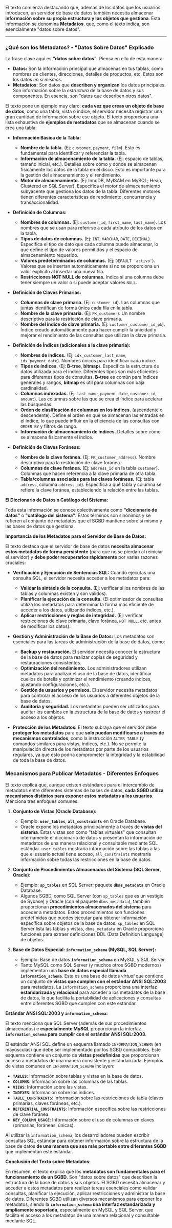 
El texto comienza destacando que, además de los datos que los usuarios introducen, un servidor de base de datos también necesita almacenar **información sobre su propia estructura y los objetos que gestiona**.  Esta información se denomina **Metadatos**, que, como el texto indica, son esencialmente "datos sobre datos".

---
### **¿Qué son los Metadatos? - "Datos Sobre Datos" Explicado**

La frase clave aquí es **"datos sobre datos"**.  Piensa en ello de esta manera:

*   **Datos:** Son la información principal que almacenas en tus tablas, como nombres de clientes, direcciones, detalles de productos, etc. Estos son los datos *en sí mismos*.
*   **Metadatos:** Son datos que **describen y organizan** los datos principales.  Son información sobre la *estructura* de la base de datos y sus componentes.  En esencia, son "datos que describen otros datos".

El texto pone un ejemplo muy claro: **cada vez que creas un objeto de base de datos**, como una tabla, vista o índice, el servidor necesita registrar una gran cantidad de información sobre ese objeto.  El texto proporciona una lista exhaustiva de **ejemplos de metadatos** que se almacenan cuando se crea una tabla:

*   **Información Básica de la Tabla:**
    *   **Nombre de la tabla.**  (Ej: `customer`, `payment`, `film`).  Esto es fundamental para identificar y referenciar la tabla.
    *   **Información de almacenamiento de la tabla.** (Ej: espacio de tablas, tamaño inicial, etc.).  Detalles sobre cómo y dónde se almacenan físicamente los datos de la tabla en el disco. Esto es importante para la gestión del almacenamiento y el rendimiento.
    *   **Motor de almacenamiento.** (Ej: InnoDB, MyISAM en MySQL;  Heap, Clustered en SQL Server). Especifica el motor de almacenamiento subyacente que gestiona los datos de la tabla. Diferentes motores tienen diferentes características de rendimiento, concurrencia y transaccionalidad.

*   **Definición de Columnas:**
    *   **Nombres de columnas.** (Ej: `customer_id`, `first_name`, `last_name`).  Los nombres que se usan para referirse a cada atributo de los datos en la tabla.
    *   **Tipos de datos de columnas.** (Ej: `INT`, `VARCHAR`, `DATE`, `DECIMAL`). Especifica el tipo de dato que cada columna puede almacenar, lo que define el tipo de valores permitidos y el espacio de almacenamiento requerido.
    *   **Valores predeterminados de columnas.** (Ej: `DEFAULT 'activo'`).  Valores que se insertan automáticamente si no se proporciona un valor explícito al insertar una nueva fila.
    *   **Restricciones NOT NULL de columnas.**  Indica si una columna debe tener siempre un valor o si puede aceptar valores `NULL`.

*   **Definición de Claves Primarias:**
    *   **Columnas de clave primaria.** (Ej: `customer_id`).  Las columnas que juntas identifican de forma única cada fila en la tabla.
    *   **Nombre de la clave primaria.** (Ej: `PK_customer`).  Un nombre descriptivo para la restricción de clave primaria.
    *   **Nombre del índice de clave primaria.** (Ej: `customer_customer_id_pk`).  Índice creado automáticamente para hacer cumplir la unicidad y mejorar el rendimiento de las consultas que utilizan la clave primaria.

*   **Definición de Índices (adicionales a la clave primaria):**
    *   **Nombres de índices.** (Ej: `idx_customer_last_name`, `idx_payment_date`). Nombres únicos para identificar cada índice.
    *   **Tipos de índices.** (Ej: **B-tree**, **bitmap**). Especifica la estructura de datos utilizada para el índice. Diferentes tipos son más eficientes para diferentes tipos de consultas.  **B-tree** es común para índices generales y rangos, **bitmap** es útil para columnas con baja cardinalidad.
    *   **Columnas indexadas.** (Ej: `last_name`, `payment_date`, `customer_id`, `amount`).  Las columnas sobre las que se crea el índice para acelerar las búsquedas.
    *   **Orden de clasificación de columnas en los índices.** (ascendente o descendente).  Define el orden en que se almacenan las entradas en el índice, lo que puede influir en la eficiencia de las consultas con `ORDER BY` y filtros de rango.
    *   **Información de almacenamiento de índices.**  Detalles sobre cómo se almacena físicamente el índice.

*   **Definición de Claves Foráneas:**
    *   **Nombre de la clave foránea.** (Ej: `FK_customer_address`).  Nombre descriptivo para la restricción de clave foránea.
    *   **Columnas de clave foránea.** (Ej: `address_id` en la tabla `customer`).  Columnas que hacen referencia a la clave primaria de otra tabla.
    *   **Tabla/columnas asociadas para las claves foráneas.** (Ej: tabla `address`, columna `address_id`).  Especifica a qué tabla y columna se refiere la clave foránea, estableciendo la relación entre las tablas.

**El Diccionario de Datos o Catálogo del Sistema:**

Toda esta información se conoce colectivamente como **"diccionario de datos"** o **"catálogo del sistema"**.  Estos términos son sinónimos y se refieren al conjunto de metadatos que el SGBD mantiene sobre sí mismo y las bases de datos que gestiona.

**Importancia de los Metadatos para el Servidor de Base de Datos:**

El texto destaca que el servidor de base de datos **necesita almacenar estos metadatos de forma persistente** (para que no se pierdan al reiniciar el servidor) y **debe poder recuperarlos rápidamente** por varias razones cruciales:

*   **Verificación y Ejecución de Sentencias SQL:**  Cuando ejecutas una consulta SQL, el servidor necesita acceder a los metadatos para:
    *   **Validar la sintaxis de la consulta.** (Ej: verificar si los nombres de las tablas y columnas existen y son válidos).
    *   **Planificar la ejecución de la consulta.** (El optimizador de consultas utiliza los metadatos para determinar la forma más eficiente de acceder a los datos, utilizando índices, etc.).
    *   **Aplicar restricciones y reglas de integridad.** (Ej: verificar restricciones de clave primaria, clave foránea, `NOT NULL`, etc. antes de modificar los datos).

*   **Gestión y Administración de la Base de Datos:**  Los metadatos son esenciales para las tareas de administración de la base de datos, como:
    *   **Backup y restauración.**  El servidor necesita conocer la estructura de la base de datos para realizar copias de seguridad y restauraciones consistentes.
    *   **Optimización del rendimiento.**  Los administradores utilizan metadatos para analizar el uso de la base de datos, identificar cuellos de botella y optimizar el rendimiento (creando índices, ajustando configuraciones, etc.).
    *   **Gestión de usuarios y permisos.** El servidor necesita metadatos para controlar el acceso de los usuarios a diferentes objetos de la base de datos.
    *   **Auditoría y seguridad.**  Los metadatos pueden ser utilizados para auditar los cambios en la estructura de la base de datos y rastrear el acceso a los objetos.

*   **Protección de los Metadatos:** El texto subraya que el servidor debe **proteger los metadatos** para que **solo puedan modificarse a través de mecanismos controlados**, como la instrucción `ALTER TABLE` (y comandos similares para vistas, índices, etc.).  No se permite la manipulación directa de los metadatos por parte de los usuarios regulares, ya que esto podría comprometer la integridad y la estabilidad de toda la base de datos.

### **Mecanismos para Publicar Metadatos - Diferentes Enfoques**

El texto explica que, aunque existen estándares para el intercambio de metadatos entre diferentes sistemas de bases de datos, **cada SGBD utiliza mecanismos distintos para exponer estos metadatos a los usuarios**.  Menciona tres enfoques comunes:

1.  **Conjunto de Vistas (Oracle Database):**
    *   Ejemplo: **`user_tables`**, **`all_constraints`** en Oracle Database.
    *   Oracle expone los metadatos principalmente a través de **vistas del sistema**. Estas vistas son como "tablas virtuales" que consultan internamente el diccionario de datos y presentan la información de metadatos de una manera relacional y consultable mediante SQL estándar.  `user_tables` mostraría información sobre las tablas a las que el usuario actual tiene acceso, `all_constraints` mostraría información sobre todas las restricciones en la base de datos.

2.  **Conjunto de Procedimientos Almacenados del Sistema (SQL Server, Oracle):**
    *   Ejemplo: **`sp_tables`** en SQL Server; paquete **`dbms_metadata`** en Oracle Database.
    *   Algunos SGBD, como SQL Server (con `sp_tables` que es un vestigio de Sybase) y Oracle (con el paquete `dbms_metadata`), también proporcionan **procedimientos almacenados del sistema** para acceder a metadatos.  Estos procedimientos son funciones predefinidas que puedes ejecutar para obtener información específica sobre objetos de la base de datos.  `sp_tables` en SQL Server lista las tablas y vistas, `dbms_metadata` en Oracle proporciona funciones para extraer definiciones DDL (Data Definition Language) de objetos.

3.  **Base de Datos Especial: `information_schema` (MySQL, SQL Server):**
    *   Ejemplo: Base de datos **`information_schema`** en MySQL y SQL Server.
    *   Tanto MySQL como SQL Server (y muchos otros SGBD modernos) implementan una **base de datos especial llamada `information_schema`**.  Esta es una base de datos *virtual* que contiene un conjunto de **vistas que cumplen con el estándar ANSI SQL:2003** para metadatos.  La `information_schema` proporciona una interfaz **estandarizada y relacional** para acceder a los metadatos de la base de datos, lo que facilita la portabilidad de aplicaciones y consultas entre diferentes SGBD que cumplen con este estándar.

**Estándar ANSI SQL:2003 y `information_schema`:**

El texto menciona que SQL Server (además de sus procedimientos almacenados) e **especialmente MySQL** proporcionan la interfaz **`information_schema` para cumplir con el estándar ANSI SQL:2003**.

El estándar ANSI SQL define un esquema llamado `INFORMATION_SCHEMA` (en mayúsculas) que debe ser implementado por los SGBD compatibles.  Este esquema contiene un conjunto de **vistas predefinidas** que proporcionan acceso a metadatos de una manera consistente y estándarizada.  Ejemplos de vistas comunes en `INFORMATION_SCHEMA` incluyen:

*   **`TABLES`**:  Información sobre tablas y vistas en la base de datos.
*   **`COLUMNS`**:  Información sobre las columnas de las tablas.
*   **`VIEWS`**:  Información sobre las vistas.
*   **`INDEXES`**: Información sobre los índices.
*   **`TABLE_CONSTRAINTS`**: Información sobre las restricciones de tabla (claves primarias, claves foráneas, etc.).
*   **`REFERENTIAL_CONSTRAINTS`**: Información específica sobre las restricciones de clave foránea.
*   **`KEY_COLUMN_USAGE`**:  Información sobre el uso de columnas en claves (primarias, foráneas, únicas).

Al utilizar la `information_schema`, los desarrolladores pueden escribir consultas SQL estándar para obtener información sobre la estructura de la base de datos **de una manera que sea más portable entre diferentes SGBD** que implementan este estándar.

**Conclusión del Texto sobre Metadatos:**

En resumen, el texto explica que los **metadatos son fundamentales para el funcionamiento de un SGBD**.  Son "datos sobre datos" que describen la estructura de la base de datos y sus objetos.  El SGBD necesita almacenar y acceder a estos metadatos para realizar tareas esenciales como validar consultas, planificar la ejecución, aplicar restricciones y administrar la base de datos.  Diferentes SGBD utilizan diversos mecanismos para exponer los metadatos, siendo la **`information_schema` una interfaz estandarizada y ampliamente soportada**, especialmente en MySQL y SQL Server, que facilita el acceso a los metadatos de una manera relacional y consultable mediante SQL.

